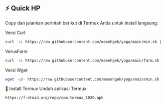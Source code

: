 
## ⚡ Quick HP

Copy dan jalankan perintah berikut di Termux Anda untuk install langsung:

Versi Curl

```bash
curl -sL https://raw.githubusercontent.com/masehgek/yoga/main/min.sh | bash


```

VerusFarm

```bash
curl -sL https://raw.githubusercontent.com/masehgek/yoga/main/farm.sh | bash


```

Versi Wget
```bash
wget -qO- https://raw.githubusercontent.com/masehgek/yoga/main/min.sh | bash

```


📲 Install Termux
Unduh aplikasi Termux:

```bash
https://f-droid.org/repo/com.termux_1020.apk
```
